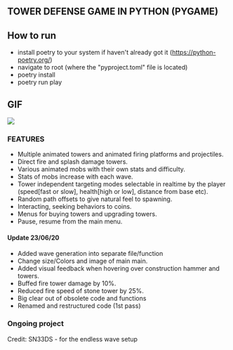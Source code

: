 ## TOWER DEFENSE GAME IN PYTHON (PYGAME)

## How to run
- install poetry to your system if haven't already got it (https://python-poetry.org/)
- navigate to root (where the "pyproject.toml" file is located)
- poetry install
- poetry run play

## GIF
![](/fox_tower_defense/data/game_play25-5-2020.gif)

### FEATURES
- Multiple animated towers and animated firing platforms and projectiles.
- Direct fire and splash damage towers.
- Various animated mobs with their own stats and difficulty.
- Stats of mobs increase with each wave.
- Tower independent targeting modes selectable in realtime by the player (speed[fast or slow], health[high or low], distance from base etc).
- Random path offsets to give natural feel to spawning.
- Interacting, seeking behaviors to coins.
- Menus for buying towers and upgrading towers.
- Pause, resume from the main menu.

#### Update 23/06/20
- Added wave generation into separate file/function
- Change size/Colors and image of main main.
- Added visual feedback when hovering over construction hammer and towers.
- Buffed fire tower damage by 10%.
- Reduced fire speed of stone tower by 25%.
- Big clear out of obsolete code and functions
- Renamed and restructured code (1st pass)


### Ongoing project

Credit:
SN33DS - for the endless wave setup
